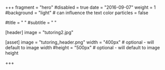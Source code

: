 +++
fragment = "hero" 
#disabled = true
date = "2016-09-07"
weight = 1
#background = "light" # can influence the text color
particles = false


#title = " " 
#subtitle = " "

[header]
  image = "tutoring2.jpg" 
  
  
[asset]
  image = "tutoring_header.png"
  width = "400px" # optional - will default to image width
  #height = "500px" # optional - will default to image height 

+++
